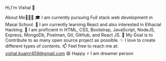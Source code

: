 Hi,I'm Vishal 👋

About Me🧑🏼‍💻
🎓 I am currently pursuing Full stack web development in Masai School.
🌱 I am currently learning React and also interested in Ethacial Hacking.
🌱 I am proficient in HTML, CSS, Bootstrap, JavaScript, NodeJS, Express, MongoDb, Postman, Git, GitHub, and React JS.
🎯 My Goal is to Contribute to as many open source project as possible.
✨ I love to create different types of contents.
📫 Feel free to reach me at: vishal.kuamr459@gmail.com
😄 Happy
⚡ I am dreamer person


<!--
**Vishal1307/Vishal1307** is a ✨ _special_ ✨ repository because its `README.md` (this file) appears on your GitHub profile.

Here are some ideas to get you started:

- 🔭 I’m currently working on ...
- 🌱 I’m currently learning ...
- 👯 I’m looking to collaborate on ...
- 🤔 I’m looking for help with ...
- 💬 Ask me about ...
- 📫 How to reach me: ...
- 😄 Pronouns: ...
- ⚡ Fun fact: ...
-->
